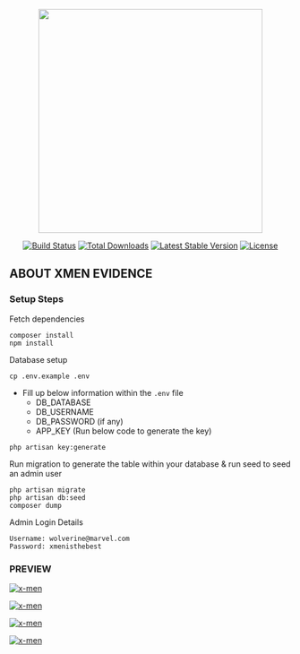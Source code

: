 <p align="center"><img src="https://res.cloudinary.com/dtfbvvkyp/image/upload/v1566331377/laravel-logolockup-cmyk-red.svg" width="400"></p>

<p align="center">
<a href="https://travis-ci.org/laravel/framework"><img src="https://travis-ci.org/laravel/framework.svg" alt="Build Status"></a>
<a href="https://packagist.org/packages/laravel/framework"><img src="https://poser.pugx.org/laravel/framework/d/total.svg" alt="Total Downloads"></a>
<a href="https://packagist.org/packages/laravel/framework"><img src="https://poser.pugx.org/laravel/framework/v/stable.svg" alt="Latest Stable Version"></a>
<a href="https://packagist.org/packages/laravel/framework"><img src="https://poser.pugx.org/laravel/framework/license.svg" alt="License"></a>
</p>

## ABOUT XMEN EVIDENCE
### Setup Steps
Fetch dependencies
```
composer install
npm install
```

Database setup
```
cp .env.example .env
```
* Fill up below information within the `.env` file
    -   DB_DATABASE
    -   DB_USERNAME
    -   DB_PASSWORD (if any)
    -   APP_KEY (Run below code to generate the key)
```
php artisan key:generate
```

Run migration to generate the table within your database & run seed to seed an admin user
```
php artisan migrate
php artisan db:seed
composer dump
```
Admin Login Details
```
Username: wolverine@marvel.com
Password: xmenisthebest
```
### PREVIEW
<a href="https://github.com/vincent659/xmenevidence"><img src="https://i.ibb.co/MMFz5wk/screencapture-127-0-0-1-8000-2020-03-25-11-25-10.png" alt="x-men"></a>

<a href="https://github.com/vincent659/xmenevidence"><img src="https://i.ibb.co/Swm0LH3/screencapture-127-0-0-1-8000-admin-2020-03-25-11-27-16.png" alt="x-men"></a>

<a href="https://github.com/vincent659/xmenevidence"><img src="https://i.ibb.co/CbHH7Cx/screencapture-127-0-0-1-8000-login-2020-03-25-11-26-47.png" alt="x-men"></a>

<a href="https://github.com/vincent659/xmenevidence"><img src="https://i.ibb.co/prYHxrL/screencapture-127-0-0-1-8000-submission-2020-03-25-11-26-39.png" alt="x-men"></a>

